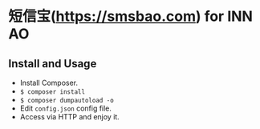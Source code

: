 # 短信宝(https://smsbao.com) for INN AO

## Install and Usage

- Install Composer.
- `$ composer install`
- `$ composer dumpautoload -o`
- Edit `config.json` config file.
- Access via HTTP and enjoy it.
